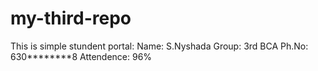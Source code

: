 # my-third-repo
This is simple stundent portal:
Name: S.Nyshada
Group: 3rd BCA
Ph.No: 630********8
Attendence: 96%
